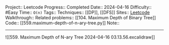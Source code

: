 Project:: Leetcode
Progress:: Completed
Date:: 2024-04-16
Difficulty:: #Easy 
Time:: `O(n)`
Tags:: 
Techniques:: [[DP]], [[DFS]]
Sites:: [Leetcode](https://leetcode.com/problems/maximum-depth-of-n-ary-tree/description/)
Walkthrough:: 
Related problems:: [[104. Maximum Depth of Binary Tree]]
Code:: [[559.maximum-depth-of-n-ary-tree.py]]
Note:: 

---
![[559. Maximum Depth of N-ary Tree 2024-04-16 03.13.56.excalidraw]]
